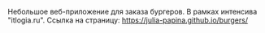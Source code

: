 Небольшое веб-приложение для заказа бургеров. В рамках интенсива "itlogia.ru".
Ссылка на страницу: https://julia-papina.github.io/burgers/

